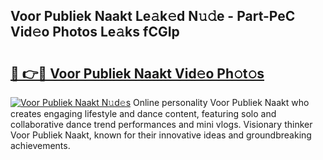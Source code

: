 ## Voor Publiek Naakt Le𝚊k𝚎d N𝚞𝚍e - Part-PeC Vid𝚎o Photos Le𝚊ks fCGIp

# <h2><a href="http://fbaj5h2.evod.top/?m=Voor+Publiek+Naakt">🔗 👉🔴 Voor Publiek Naakt Vid𝚎o Ph𝚘t𝚘s</a></h2>

[![Voor Publiek Naakt N𝚞d𝚎s](https://i.imgur.com/8V9OHl7.gif)](http://fbaj5h2.evod.top/?m=Voor+Publiek+Naakt)
Online personality Voor Publiek Naakt who creates engaging lifestyle and dance content, featuring solo and collaborative dance trend performances and mini vlogs. Visionary thinker Voor Publiek Naakt, known for their innovative ideas and groundbreaking achievements. 
